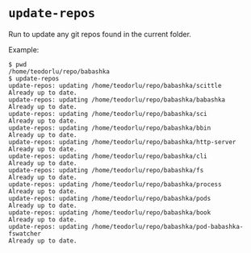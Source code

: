 # `update-repos`

Run to update any git repos found in the current folder.

Example:

    $ pwd
    /home/teodorlu/repo/babashka
    $ update-repos
    update-repos: updating /home/teodorlu/repo/babashka/scittle
    Already up to date.
    update-repos: updating /home/teodorlu/repo/babashka/babashka
    Already up to date.
    update-repos: updating /home/teodorlu/repo/babashka/sci
    Already up to date.
    update-repos: updating /home/teodorlu/repo/babashka/bbin
    Already up to date.
    update-repos: updating /home/teodorlu/repo/babashka/http-server
    Already up to date.
    update-repos: updating /home/teodorlu/repo/babashka/cli
    Already up to date.
    update-repos: updating /home/teodorlu/repo/babashka/fs
    Already up to date.
    update-repos: updating /home/teodorlu/repo/babashka/process
    Already up to date.
    update-repos: updating /home/teodorlu/repo/babashka/pods
    Already up to date.
    update-repos: updating /home/teodorlu/repo/babashka/book
    Already up to date.
    update-repos: updating /home/teodorlu/repo/babashka/pod-babashka-fswatcher
    Already up to date.
